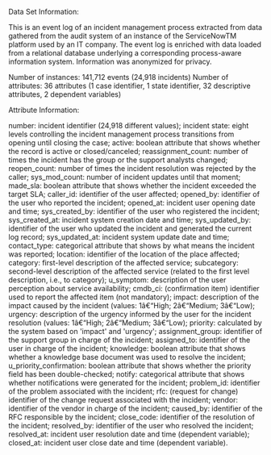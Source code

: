 Data Set Information:

This is an event log of an incident management process extracted from data gathered from the audit system of an instance of the ServiceNowTM platform used by an IT company. The event log is enriched with data loaded from a relational database underlying a corresponding process-aware information system. Information was anonymized for privacy.

Number of instances: 141,712 events (24,918 incidents)
Number of attributes: 36 attributes (1 case identifier, 1 state identifier, 32 descriptive attributes, 2 dependent variables)

Attribute Information:

number: incident identifier (24,918 different values);
incident state: eight levels controlling the incident management process transitions from opening until closing the case;
active: boolean attribute that shows whether the record is active or closed/canceled;
reassignment_count: number of times the incident has the group or the support analysts changed;
reopen_count: number of times the incident resolution was rejected by the caller;
sys_mod_count: number of incident updates until that moment;
made_sla: boolean attribute that shows whether the incident exceeded the target SLA;
caller_id: identifier of the user affected;
opened_by: identifier of the user who reported the incident;
opened_at: incident user opening date and time;
sys_created_by: identifier of the user who registered the incident;
sys_created_at: incident system creation date and time;
sys_updated_by: identifier of the user who updated the incident and generated the current log record;
sys_updated_at: incident system update date and time;
contact_type: categorical attribute that shows by what means the incident was reported;
location: identifier of the location of the place affected;
category: first-level description of the affected service;
subcategory: second-level description of the affected service (related to the first level description, i.e., to category);
u_symptom: description of the user perception about service availability;
cmdb_ci: (confirmation item) identifier used to report the affected item (not mandatory);
impact: description of the impact caused by the incident (values: 1â€“High; 2â€“Medium; 3â€“Low);
urgency: description of the urgency informed by the user for the incident resolution (values: 1â€“High; 2â€“Medium; 3â€“Low);
priority: calculated by the system based on 'impact' and 'urgency';
assignment_group: identifier of the support group in charge of the incident;
assigned_to: identifier of the user in charge of the incident;
knowledge: boolean attribute that shows whether a knowledge base document was used to resolve the incident;
u_priority_confirmation: boolean attribute that shows whether the priority field has been double-checked;
notify: categorical attribute that shows whether notifications were generated for the incident;
problem_id: identifier of the problem associated with the incident;
rfc: (request for change) identifier of the change request associated with the incident;
vendor: identifier of the vendor in charge of the incident;
caused_by: identifier of the RFC responsible by the incident;
close_code: identifier of the resolution of the incident;
resolved_by: identifier of the user who resolved the incident;
resolved_at: incident user resolution date and time (dependent variable);
closed_at: incident user close date and time (dependent variable).
